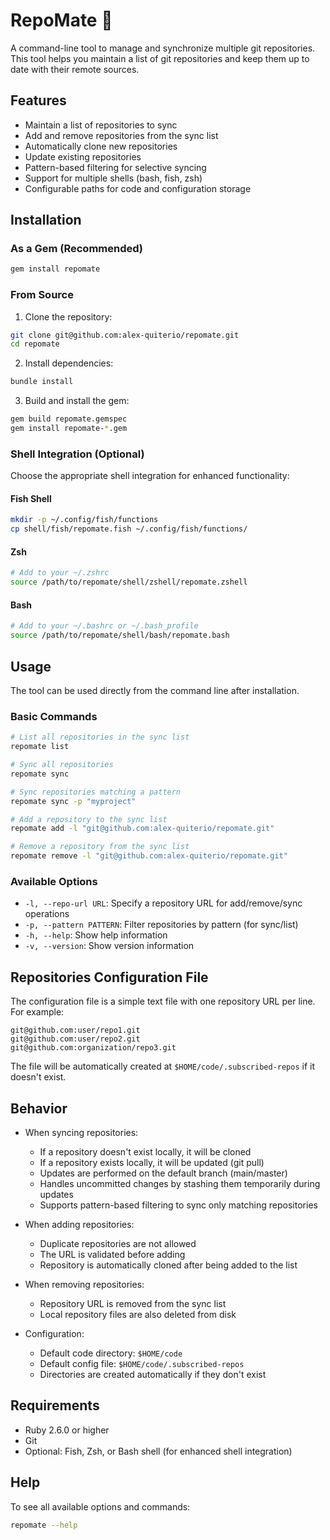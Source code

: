 # RepoMate 🧉

A command-line tool to manage and synchronize multiple git repositories. This tool helps you maintain a list of git repositories and keep them up to date with their remote sources.

## Features

- Maintain a list of repositories to sync
- Add and remove repositories from the sync list
- Automatically clone new repositories
- Update existing repositories
- Pattern-based filtering for selective syncing
- Support for multiple shells (bash, fish, zsh)
- Configurable paths for code and configuration storage

## Installation

### As a Gem (Recommended)

```bash
gem install repomate
```

### From Source

1. Clone the repository:

```bash
git clone git@github.com:alex-quiterio/repomate.git
cd repomate
```

2. Install dependencies:

```bash
bundle install
```

3. Build and install the gem:

```bash
gem build repomate.gemspec
gem install repomate-*.gem
```

### Shell Integration (Optional)

Choose the appropriate shell integration for enhanced functionality:

#### Fish Shell

```bash
mkdir -p ~/.config/fish/functions
cp shell/fish/repomate.fish ~/.config/fish/functions/
```

#### Zsh

```bash
# Add to your ~/.zshrc
source /path/to/repomate/shell/zshell/repomate.zshell
```

#### Bash

```bash
# Add to your ~/.bashrc or ~/.bash_profile
source /path/to/repomate/shell/bash/repomate.bash
```

## Usage

The tool can be used directly from the command line after installation.

### Basic Commands

```bash
# List all repositories in the sync list
repomate list

# Sync all repositories
repomate sync

# Sync repositories matching a pattern
repomate sync -p "myproject"

# Add a repository to the sync list
repomate add -l "git@github.com:alex-quiterio/repomate.git"

# Remove a repository from the sync list
repomate remove -l "git@github.com:alex-quiterio/repomate.git"
```

### Available Options

- `-l, --repo-url URL`: Specify a repository URL for add/remove/sync operations
- `-p, --pattern PATTERN`: Filter repositories by pattern (for sync/list)
- `-h, --help`: Show help information
- `-v, --version`: Show version information

## Repositories Configuration File

The configuration file is a simple text file with one repository URL per line. For example:

```text
git@github.com:user/repo1.git
git@github.com:user/repo2.git
git@github.com:organization/repo3.git
```

The file will be automatically created at `$HOME/code/.subscribed-repos` if it doesn't exist.

## Behavior

- When syncing repositories:
  - If a repository doesn't exist locally, it will be cloned
  - If a repository exists locally, it will be updated (git pull)
  - Updates are performed on the default branch (main/master)
  - Handles uncommitted changes by stashing them temporarily during updates
  - Supports pattern-based filtering to sync only matching repositories

- When adding repositories:
  - Duplicate repositories are not allowed
  - The URL is validated before adding
  - Repository is automatically cloned after being added to the list

- When removing repositories:
  - Repository URL is removed from the sync list
  - Local repository files are also deleted from disk

- Configuration:
  - Default code directory: `$HOME/code`
  - Default config file: `$HOME/code/.subscribed-repos`
  - Directories are created automatically if they don't exist

## Requirements

- Ruby 2.6.0 or higher
- Git
- Optional: Fish, Zsh, or Bash shell (for enhanced shell integration)


## Help

To see all available options and commands:

```bash
repomate --help
```
